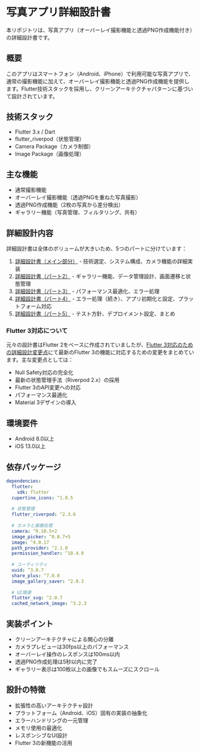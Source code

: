 # 写真アプリ詳細設計書

本リポジトリは、写真アプリ（オーバーレイ撮影機能と透過PNG作成機能付き）の詳細設計書です。

## 概要

このアプリはスマートフォン（Android、iPhone）で利用可能な写真アプリで、通常の撮影機能に加えて、オーバーレイ撮影機能と透過PNG作成機能を提供します。Flutter技術スタックを採用し、クリーンアーキテクチャパターンに基づいて設計されています。

## 技術スタック

- Flutter 3.x / Dart
- flutter_riverpod（状態管理）
- Camera Package（カメラ制御）
- Image Package（画像処理）

## 主な機能

- 通常撮影機能
- オーバーレイ撮影機能（透過PNGを重ねた写真撮影）
- 透過PNG作成機能（2枚の写真から差分検出）
- ギャラリー機能（写真管理、フィルタリング、共有）

## 詳細設計内容

詳細設計書は全体のボリュームが大きいため、5つのパートに分けています：

1. [詳細設計書（メイン部分）](./detailed-design.md) - 技術選定、システム構成、カメラ機能の詳細実装
2. [詳細設計書（パート2）](./detailed-design-part2.md) - ギャラリー機能、データ管理設計、画面遷移と状態管理
3. [詳細設計書（パート3）](./detailed-design-part3.md) - パフォーマンス最適化、エラー処理
4. [詳細設計書（パート4）](./detailed-design-part4.md) - エラー処理（続き）、アプリ初期化と設定、プラットフォーム対応
5. [詳細設計書（パート5）](./detailed-design-part5.md) - テスト方針、デプロイメント設定、まとめ

### Flutter 3対応について

元々の設計書はFlutter 2をベースに作成されていましたが、[Flutter 3対応のための詳細設計変更点](./updated-design-flutter3.md)にて最新のFlutter 3の機能に対応するための変更をまとめています。主な変更点としては：

- Null Safety対応の完全化
- 最新の状態管理手法（Riverpod 2.x）の採用
- Flutter 3のAPI変更への対応
- パフォーマンス最適化
- Material 3デザインの導入

## 環境要件

- Android 8.0以上
- iOS 13.0以上

## 依存パッケージ

```yaml
dependencies:
  flutter:
    sdk: flutter
  cupertino_icons: ^1.0.5
  
  # 状態管理
  flutter_riverpod: ^2.3.6
  
  # カメラと画像処理
  camera: ^0.10.5+2
  image_picker: ^0.8.7+5
  image: ^4.0.17
  path_provider: ^2.1.0
  permission_handler: ^10.4.0
  
  # ユーティリティ
  uuid: ^3.0.7
  share_plus: ^7.0.0
  image_gallery_saver: ^2.0.3
  
  # UI関連
  flutter_svg: ^2.0.7
  cached_network_image: ^3.2.3
```

## 実装ポイント

- クリーンアーキテクチャによる関心の分離
- カメラプレビューは30fps以上のパフォーマンス
- オーバーレイ操作のレスポンスは100ms以内
- 透過PNG作成処理は5秒以内に完了
- ギャラリー表示は100枚以上の画像でもスムーズにスクロール

## 設計の特徴

- 拡張性の高いアーキテクチャ設計
- プラットフォーム（Android、iOS）固有の実装の抽象化
- エラーハンドリングの一元管理
- メモリ使用の最適化
- レスポンシブなUI設計
- Flutter 3の新機能の活用
